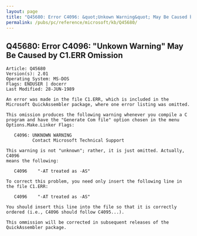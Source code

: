 ```yaml
---
layout: page
title: "Q45680: Error C4096: &quot;Unkown Warning&quot; May Be Caused by C1.ERR Omission"
permalink: /pubs/pc/reference/microsoft/kb/Q45680/
---
```


## Q45680: Error C4096: &quot;Unkown Warning&quot; May Be Caused by C1.ERR Omission

	Article: Q45680
	Version(s): 2.01
	Operating System: MS-DOS
	Flags: ENDUSER | docerr
	Last Modified: 28-JUN-1989
	
	An error was made in the file C1.ERR, which is included in the
	Microsoft QuickAssembler package, where one error listing was omitted.
	
	This omission produces the following warning whenever you compile a C
	program and have the "Generate Com file" option chosen in the menu
	Options.Make.Linker Flags:
	
	   C4096: UNKNOWN WARNING
	          Contact Microsoft Technical Support
	
	This warning is not "unknown"; rather, it is just omitted. Actually, C4096
	means the following:
	
	   C4096    "-AT treated as -AS"
	
	To correct this problem, you need only insert the following line in
	the file C1.ERR:
	
	   C4096    "-AT treated as -AS"
	
	You should insert this line into the file so that it is correctly
	ordered (i.e., C4096 should follow C4095...).
	
	This ommission will be corrected in subsequent releases of the
	QuickAssembler package.
